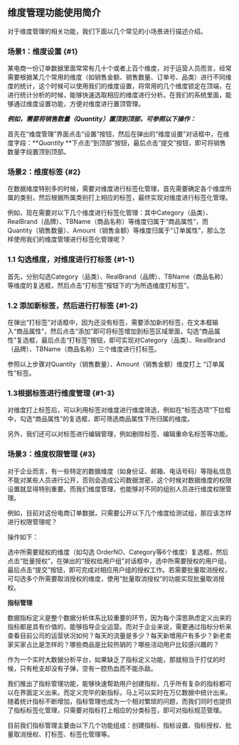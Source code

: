 ## 维度管理功能使用简介

对于维度管理的相关功能，我们下面以几个常见的小场景进行描述介绍。

### 场景1：维度设置 {#1}

某电商一份订单数据里面常常有几十个或者上百个维度，对于运营人员而言，经常需要根据某几个常用的维度（如销售金额、销售数量、订单号、品类）进行不同维度的统计，这个时候可以使用我们的维度设置，将常用的几个维度锁定在顶端，在进行统计分析的时候，能够快速选取相应的维度进行分析。在我们的系统里面，能够通过维度设置功能，方便对维度进行置顶管理。

**_例如，需要将销售数量（Quantity）置顶到顶部，可参照以下操作：_**

首先在“维度管理”界面点击“设置”按钮，然后在弹出的“维度设置”对话框中，在维度字段：**_Quantity_ **下点击“到顶部”按钮，最后点击“提交”按钮，即可将销售数量字段置顶到顶部。

### 场景2：维度标签 {#2}

在数据维度特别多的时候，需要对维度进行标签化管理，首先需要确定各个维度所属的类别，然后根据所属类别打上相应的标签，最终实现对维度进行标签化管理。

例如，现在需要对以下几个维度进行标签化管理：其中Category（品类）、RealBrand（品牌）、TBName（商品名称）等维度归属于“商品属性”，而Quantity（销售数量）、Amount（销售金额）等维度归属于“订单属性”，那么怎样使用我们的维度管理进行标签化管理呢？

### 1.1 勾选维度，对维度进行打标签 {#1-1}

首先，分别勾选Category（品类）、RealBrand（品牌）、TBName（商品名称）等维度的复选框，然后点击“打标签”按钮下的“为所选维度打标签”。

### 1.2 添加新标签，然后进行打标签 {#1-2}

在弹出“打标签”对话框中，因为还没有标签，需要添加新的标签，在文本框输入“商品属性”，然后点击“添加”即可将标签增加到标签区域里面，勾选“商品属性”复选框，最后点击“打标签”按钮，即可实现对Category（品类）、RealBrand（品牌）、TBName（商品名称）三个维度进行打标签。

参照以上步骤对Quantity（销售数量）、Amount（销售金额）维度打上 “订单属性”标签。

### 1.3根据标签进行维度管理 {#1-3}

对维度打上标签后，可以利用标签对维度进行维度筛选，例如在“标签选项”下拉框中，勾选“商品属性”的复选框，即可筛选商品属性下所归属的维度。

另外，我们还可以对标签进行编辑管理，例如删除标签、编辑重命名标签等功能。

### 场景3：维度权限管理 {#3}

对于企业而言，有一些特定的数据维度（如身份证、邮箱、电话号码）等隐私信息不能对某些人员进行公开，否则会造成公司数据泄密，这个时候对数据维度的权限设置就显得特别重要。而我们维度管理，也能够对不同的组别人员进行维度权限管理。

例如，目前对这份电商订单数据，只需要公开以下几个维度给测试组，那应该怎样进行权限管理呢？

操作如下：

选中所需要赋权的维度（如勾选 OrderNO、Category等6个维度）复选框，然后点击“批量授权”，在弹出的“授权给用户组”对话框中，选中所需要授权的用户组，最后点击“提交”按钮，即可完成对相应用户组的授权工作。若需要批量取消授权，可勾选多个所需要取消授权的维度，使用“批量取消授权”的功能实现批量取消授权。

**指标管理**

数据指标定义是整个数据分析体系比较重要的环节，因为每个深思熟虑定义出来的指标都是具有价值的，能够指导企业运营。而对于企业来说，需要通过指标分析来查看目前公司的运营状况如何？每天的流量是多少？每天新增用户有多少？新老卖家买家占比是怎样的？哪些商品是比较热销的？哪些活动用户比较感兴趣的？

作为一个实时大数据分析平台，如果缺乏了指标定义功能，那就相当于打仗的时候，只有枪支却没有子弹，空有一腔热血而不能杀敌。

我们推出了指标管理功能，能够快速帮助用户创建指标，几乎所有复杂的指标都可以在界面定义出来。而定义完毕的新指标，马上可以实时在万亿数据中统计出来。随着统计指标不断增加，指标管理也成为一个相对繁琐的问题，而我们同时也提供了指标标签化管理，只需要对指标打上相应的分类标签，即可对指标规范管理。

目前我们指标管理主要由以下几个功能组成：创建指标、指标设置、指标授权、批量取消授权、打标签、标签化管理等。